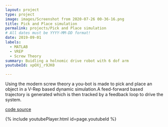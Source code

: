 ```yaml
---
layout: project
type: project
image: images/Screenshot from 2020-07-26 00-36-16.png
title: Pick and Place simulation
permalink: projects/Pick and Place simulation
# All dates must be YYYY-MM-DD format!
date: 2019-09-01
labels:
  - MATLAB
  - VREP
  - Screw Theory
summary: Buidling a holnomic drive robot with 6 dof arm
youtubeId: xpOXj_r9JK0

---
```



Using the modern screw theory a you-bot is made to pick and place an object in a V-Rep based dynamic simulation.A feed-forward based trajectory is generated which is then tracked by a feedback loop to drive the system.

<a href= "https://github.com/vishwajeet-NU/robotic_manipulation"> ​code source </a>



{% include youtubePlayer.html id=page.youtubeId %}

